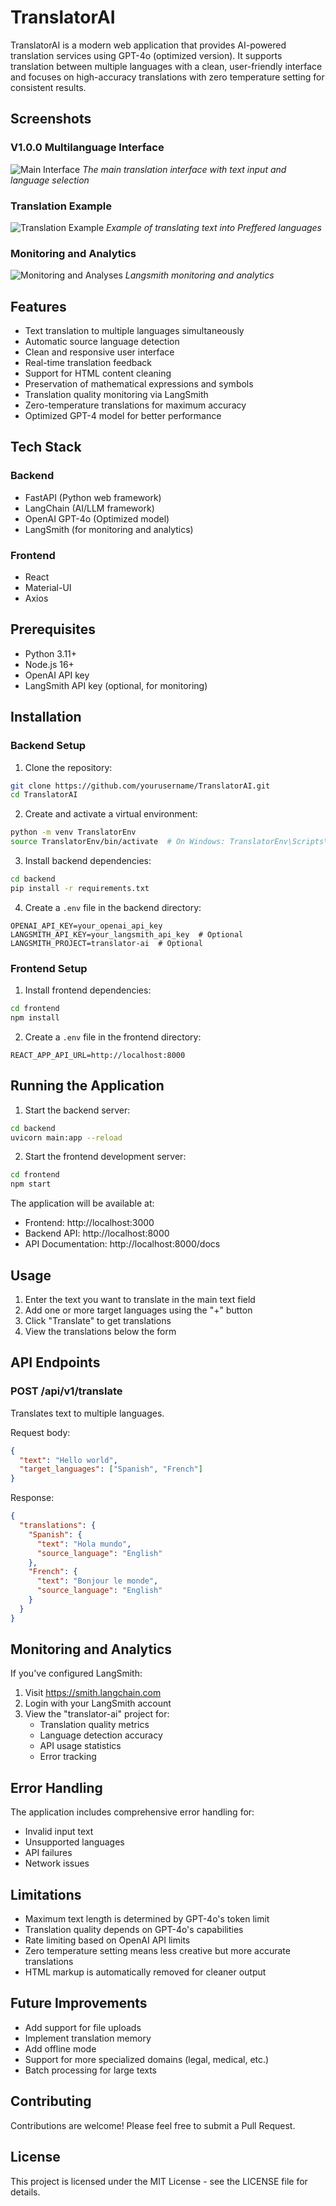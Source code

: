 # TranslatorAI

TranslatorAI is a modern web application that provides AI-powered translation services using GPT-4o (optimized version). It supports translation between multiple languages with a clean, user-friendly interface and focuses on high-accuracy translations with zero temperature setting for consistent results.

## Screenshots

### V1.0.0 Multilanguage Interface
![Main Interface](docs/images/v1_Multilanguage.png)
*The main translation interface with text input and language selection*

### Translation Example
![Translation Example](docs/images/v1_example.png)
*Example of translating text into Preffered languages*

### Monitoring and Analytics
![Monitoring and Analyses](docs/images/v1_langsmith.png)
*Langsmith monitoring and analytics*



## Features

- Text translation to multiple languages simultaneously
- Automatic source language detection
- Clean and responsive user interface
- Real-time translation feedback
- Support for HTML content cleaning
- Preservation of mathematical expressions and symbols
- Translation quality monitoring via LangSmith
- Zero-temperature translations for maximum accuracy
- Optimized GPT-4 model for better performance

## Tech Stack

### Backend
- FastAPI (Python web framework)
- LangChain (AI/LLM framework)
- OpenAI GPT-4o (Optimized model)
- LangSmith (for monitoring and analytics)

### Frontend
- React
- Material-UI
- Axios

## Prerequisites

- Python 3.11+
- Node.js 16+
- OpenAI API key
- LangSmith API key (optional, for monitoring)

## Installation

### Backend Setup

1. Clone the repository:
```bash
git clone https://github.com/yourusername/TranslatorAI.git
cd TranslatorAI
```

2. Create and activate a virtual environment:
```bash
python -m venv TranslatorEnv
source TranslatorEnv/bin/activate  # On Windows: TranslatorEnv\Scripts\activate
```

3. Install backend dependencies:
```bash
cd backend
pip install -r requirements.txt
```

4. Create a `.env` file in the backend directory:
```env
OPENAI_API_KEY=your_openai_api_key
LANGSMITH_API_KEY=your_langsmith_api_key  # Optional
LANGSMITH_PROJECT=translator-ai  # Optional
```

### Frontend Setup

1. Install frontend dependencies:
```bash
cd frontend
npm install
```

2. Create a `.env` file in the frontend directory:
```env
REACT_APP_API_URL=http://localhost:8000
```

## Running the Application

1. Start the backend server:
```bash
cd backend
uvicorn main:app --reload
```

2. Start the frontend development server:
```bash
cd frontend
npm start
```

The application will be available at:
- Frontend: http://localhost:3000
- Backend API: http://localhost:8000
- API Documentation: http://localhost:8000/docs

## Usage

1. Enter the text you want to translate in the main text field
2. Add one or more target languages using the "+" button
3. Click "Translate" to get translations
4. View the translations below the form

## API Endpoints

### POST /api/v1/translate
Translates text to multiple languages.

Request body:
```json
{
  "text": "Hello world",
  "target_languages": ["Spanish", "French"]
}
```

Response:
```json
{
  "translations": {
    "Spanish": {
      "text": "Hola mundo",
      "source_language": "English"
    },
    "French": {
      "text": "Bonjour le monde",
      "source_language": "English"
    }
  }
}
```

## Monitoring and Analytics

If you've configured LangSmith:
1. Visit https://smith.langchain.com
2. Login with your LangSmith account
3. View the "translator-ai" project for:
   - Translation quality metrics
   - Language detection accuracy
   - API usage statistics
   - Error tracking

## Error Handling

The application includes comprehensive error handling for:
- Invalid input text
- Unsupported languages
- API failures
- Network issues

## Limitations

- Maximum text length is determined by GPT-4o's token limit
- Translation quality depends on GPT-4o's capabilities
- Rate limiting based on OpenAI API limits
- Zero temperature setting means less creative but more accurate translations
- HTML markup is automatically removed for cleaner output

## Future Improvements

- Add support for file uploads
- Implement translation memory
- Add offline mode
- Support for more specialized domains (legal, medical, etc.)
- Batch processing for large texts

## Contributing

Contributions are welcome! Please feel free to submit a Pull Request.

## License

This project is licensed under the MIT License - see the LICENSE file for details.
